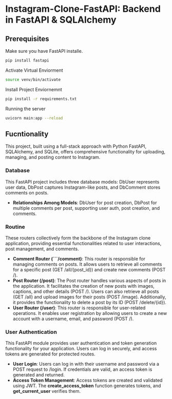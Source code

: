 # Instagram-Clone-FastAPI: Backend in FastAPI & SQLAlchemy
## Prerequisites
Make sure you have FastAPI installe.
```bash
pip install fastapi

```

Activate Virtual Enviorment
```bash
source venv/bin/activate

```

Install Project Enviornemnt
```bash
pip install -r requirements.txt

```

Running the server
```bash
uvicorn main:app --reload
```

## Fucntionality

This project, built using a full-stack approach with Python FastAPI, SQLAlchemy, and SQLite, offers comprehensive functionality for uploading, managing, and posting content to Instagram.

### Database
This FastAPI project includes three database models: DbUser represents user data, DbPost captures Instagram-like posts, and DbComment stores comments on posts. 

- **Relationships Among Models**: DbUser for post creation, DbPost for multiple comments per post, supporting user auth, post creation, and comments.

### Routine
These routers collectively form the backbone of the Instagram clone application, providing essential functionalities related to user interactions, post management, and comments.

- **Comment Router (```/comment)**: This router is responsible for managing comments on posts. It allows users to retrieve all comments for a specific post (GET /all/{post_id}) and create new comments (POST /).
- **Post Router (/post)**: The Post router handles various aspects of posts in the application. It facilitates the creation of new posts with images, captions, and other details (POST /). Users can also retrieve all posts (GET /all) and upload images for their posts (POST /image). Additionally, it provides the functionality to delete a post by its ID (POST /delete/{id}).
- **User Router (/user)**: This router is responsible for user-related operations. It enables user registration by allowing users to create a new account with a username, email, and password (POST /).
  
### User Authentication
This FastAPI module provides user authentication and token generation functionality for your application. Users can log in securely, and access tokens are generated for protected routes.

- **User Login**: Users can log in with their username and password via a POST request to /login. If credentials are valid, an access token is generated and returned.
- **Access Token Management**: Access tokens are created and validated using JWT. The **create_access_token** function generates tokens, and **get_current_user** verifies them.









